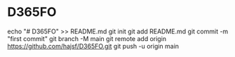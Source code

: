 # D365FO

echo "# D365FO" >> README.md
git init
git add README.md
git commit -m "first commit"
git branch -M main
git remote add origin https://github.com/hajsf/D365FO.git
git push -u origin main
